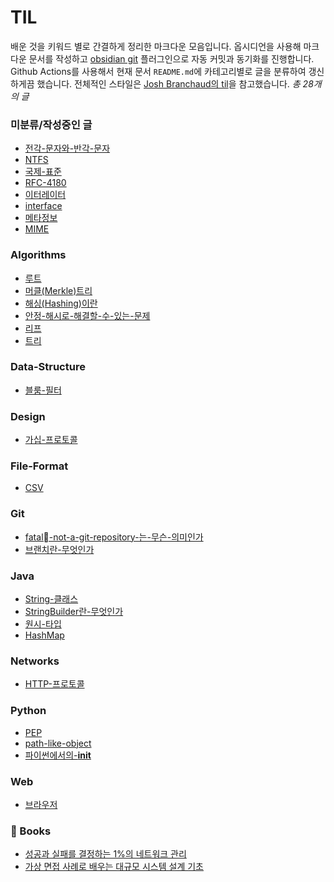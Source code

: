 
# TIL
배운 것을 키워드 별로 간결하게 정리한 마크다운 모음입니다.
옵시디언을 사용해 마크다운 문서를 작성하고 [obsidian git](https://github.com/Vinzent03/obsidian-git) 플러그인으로 자동 커밋과 동기화를 진행합니다.
Github Actions를 사용해서 현재 문서 `README.md`에 카테고리별로 글을 분류하여 갱신하게끔 했습니다.
전체적인 스타일은 [Josh Branchaud의 til](https://github.com/jbranchaud/til)을 참고했습니다.
*총 28개의 글*
### 미분류/작성중인 글
- [전각-문자와-반각-문자](https://github.com/river20s/TIL/blob/main/Unclassified-Unwritten/전각-문자와-반각-문자.md)
- [NTFS](https://github.com/river20s/TIL/blob/main/Unclassified-Unwritten/NTFS.md)
- [국제-표준](https://github.com/river20s/TIL/blob/main/Unclassified-Unwritten/국제-표준.md)
- [RFC-4180](https://github.com/river20s/TIL/blob/main/Unclassified-Unwritten/RFC-4180.md)
- [이터레이터](https://github.com/river20s/TIL/blob/main/Unclassified-Unwritten/이터레이터.md)
- [interface](https://github.com/river20s/TIL/blob/main/Unclassified-Unwritten/interface.md)
- [메타정보](https://github.com/river20s/TIL/blob/main/Unclassified-Unwritten/메타정보.md)
- [MIME](https://github.com/river20s/TIL/blob/main/Unclassified-Unwritten/MIME.md)
### Algorithms
- [루트](https://github.com/river20s/TIL/blob/main/Algorithms/루트.md)
- [머클(Merkle)트리](https://github.com/river20s/TIL/blob/main/Algorithms/머클(Merkle)트리.md)
- [해싱(Hashing)이란](https://github.com/river20s/TIL/blob/main/Algorithms/해싱(Hashing)이란.md)
- [안정-해시로-해결할-수-있는-문제](https://github.com/river20s/TIL/blob/main/Algorithms/안정-해시로-해결할-수-있는-문제.md)
- [리프](https://github.com/river20s/TIL/blob/main/Algorithms/리프.md)
- [트리](https://github.com/river20s/TIL/blob/main/Algorithms/트리.md)
### Data-Structure
- [블룸-필터](https://github.com/river20s/TIL/blob/main/Data-Structure/블룸-필터.md)
### Design
- [가십-프로토콜](https://github.com/river20s/TIL/blob/main/Design/가십-프로토콜.md)
### File-Format
- [CSV](https://github.com/river20s/TIL/blob/main/File-Format/CSV.md)
### Git
- [fatal-not-a-git-repository-는-무슨-의미인가](https://github.com/river20s/TIL/blob/main/Git/fatal-not-a-git-repository-는-무슨-의미인가.md)
- [브랜치란-무엇인가](https://github.com/river20s/TIL/blob/main/Git/브랜치란-무엇인가.md)
### Java
- [String-클래스](https://github.com/river20s/TIL/blob/main/Java/String-클래스.md)
- [StringBuilder란-무엇인가](https://github.com/river20s/TIL/blob/main/Java/StringBuilder란-무엇인가.md)
- [원시-타입](https://github.com/river20s/TIL/blob/main/Java/원시-타입.md)
- [HashMap](https://github.com/river20s/TIL/blob/main/Java/HashMap.md)
### Networks
- [HTTP-프로토콜](https://github.com/river20s/TIL/blob/main/Networks/HTTP-프로토콜.md)
### Python
- [PEP](https://github.com/river20s/TIL/blob/main/Python/PEP.md)
- [path-like-object](https://github.com/river20s/TIL/blob/main/Python/path-like-object.md)
- [파이썬에서의-__init__](https://github.com/river20s/TIL/blob/main/Python/파이썬에서의-__init__.md)
### Web
- [브라우저](https://github.com/river20s/TIL/blob/main/Web/브라우저.md)

### 📖 Books
- [성공과 실패를 결정하는 1%의 네트워크 관리](https://github.com/river20s/TIL/tree/main/Books/HowNetworksWork#readme)
- [가상 면접 사례로 배우는 대규모 시스템 설계 기초](https://github.com/river20s/TIL/tree/main/Books/System%20Design%20Interview)
